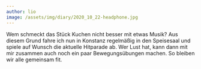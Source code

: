 ```yaml
---
author: lio
image: /assets/img/diary/2020_10_22-headphone.jpg
---
```

Wem schmeckt das Stück Kuchen nicht besser mit etwas Musik? Aus diesem Grund
fahre ich nun in Konstanz regelmäßig in den Speisesaal und spiele auf Wunsch die
aktuelle Hitparade ab. Wer Lust hat, kann dann mit mir zusammen auch noch ein paar
Bewegungsübungen machen. So bleiben wir alle gemeinsam fit.
